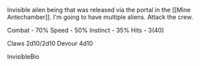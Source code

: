 Invisible alien being that was released via the portal in the [[Mine Antechamber]]. I'm going to have multiple aliens. Attack the crew.

Combat - 70%
Speed - 50%
Instinct - 35%
Hits - 3(40)

Claws 2d10/2d10
Devour 4d10

InvisibleBio